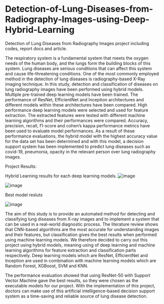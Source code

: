 # Detection-of-Lung-Diseases-from-Radiography-Images-using-Deep-Hybrid-Learning


Detection of Lung Diseases from Radiography Images project including codes, report docs and article.

The respiratory system is a fundamental system that meets the oxygen needs of the human body, and the lungs form the building blocks of this system. Lung diseases are serious conditions that can affect this system and cause life-threatening conditions.  One of the most commonly employed method in the detection of lung diseases is radiography-based X-Ray imaging technique.
In this study, detection and classification of diseases on lung radiography images have been performed using hybrid models. Multiple pre-trained deep learning models have been trained. The performance of ResNet, EfficientNet and Inception architectures and different models within these architectures have been compared. High performance deep learning models were selected and used for feature extraction. The extracted features were tested with different machine learning algorithms and their performances were compared. Accuracy, precision, recall, f1-score and cohen’s kappa performance metrics have been used to evaluate model performances. As a result of these performance evaluations, the hybrid model with the highest accuracy value for the data set has been determined and with this model, a decision support system has been implemented to predict lung diseases such as covid-19, pneumonia, opacity in the relevant person over lung radiography images.

Project Results:

Hybrid Learning results for each deep learning models.
![image](https://github.com/ardakskc/Detection-of-Lung-Diseases-from-Radiography-Images-using-Deep-Hybrid-Learning/assets/44347054/9cd3aa75-3754-4452-8a93-9732abba133f)

![image](https://github.com/ardakskc/Detection-of-Lung-Diseases-from-Radiography-Images-using-Deep-Hybrid-Learning/assets/44347054/41599351-117a-4dd8-9027-6009d46815b6)


Best model resluts

![image](https://github.com/ardakskc/Detection-of-Lung-Diseases-from-Radiography-Images-using-Deep-Hybrid-Learning/assets/44347054/cf6bc1fb-3871-4063-b1dd-762483fd7def)



The aim of this study is to provide an automated method for detecting and classifying lung diseases from X-ray images and to implement a system that can be used in a real-world diagnostic process. The literature review shows that CNN-based algorithms are the most accurate for understanding images and their features, but classification gives the best results when performed using machine learning models. We therefore decided to carry out this project using hybrid models, meaning using of deep learning and machine learning algorithms for feature extraction and classification parts respectively. Deep learning models which are ResNet, EfficientNet and Inception are used in combination with machine learning models which are Random Forest, XGBoost, SVM and KNN.

The performance evaluation showed that using ResNet-50 with Support Vector Machine gave the best results, so they were chosen as the executable models for our project. With the implementation of this project, doctors can make use of this artificial intelligence-based decision support system as a time-saving and reliable source of lung disease detection.

